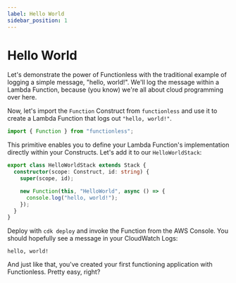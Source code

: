 ```yaml
---
label: Hello World
sidebar_position: 1
---
```


# Hello World

Let's demonstrate the power of Functionless with the traditional example of logging a simple message, "hello, world!". We'll log the message within a Lambda Function, because (you know) we're all about cloud programming over here.

Now, let's import the `Function` Construct from `functionless` and use it to create a Lambda Function that logs out `"hello, world!"`.

```ts
import { Function } from "functionless";
```

This primitive enables you to define your Lambda Function's implementation directly within your Constructs. Let's add it to our `HelloWorldStack`:

```ts
export class HelloWorldStack extends Stack {
  constructor(scope: Construct, id: string) {
    super(scope, id);

    new Function(this, "HelloWorld", async () => {
      console.log("hello, world!");
    });
  }
}
```

Deploy with `cdk deploy` and invoke the Function from the AWS Console. You should hopefully see a message in your CloudWatch Logs:
```
hello, world!
```

And just like that, you've created your first functioning application with Functionless. Pretty easy, right?
